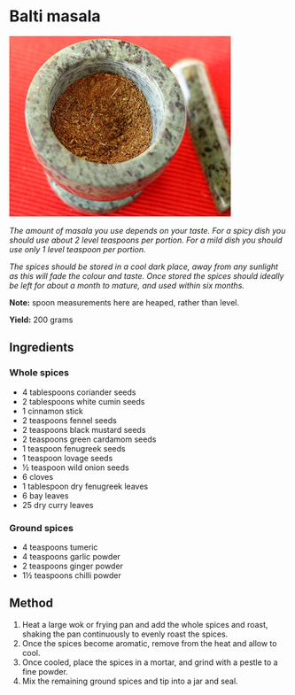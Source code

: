 # Balti masala

![Balt Masala](resources/balti-masala.jpg)

*The amount of masala you use depends on your taste. For a spicy dish you should use about 2 level teaspoons per portion. For a mild dish you should use only 1 level teaspoon per portion.*

*The spices should be stored in a cool dark place, away from any sunlight as this will fade the colour and taste. Once stored the spices should ideally be left for about a month to mature, and used within six months.*

**Note:** spoon measurements here are heaped, rather than level.

**Yield:** 200 grams

## Ingredients

### Whole spices
- 4 tablespoons coriander seeds
- 2 tablespoons white cumin seeds
- 1 cinnamon stick
- 2 teaspoons fennel seeds
- 2 teaspoons black mustard seeds
- 2 teaspoons green cardamom seeds
- 1 teaspoon fenugreek seeds
- 1 teaspoon lovage seeds
- ½ teaspoon wild onion seeds
- 6 cloves
- 1 tablespoon dry fenugreek leaves
- 6 bay leaves
- 25 dry curry leaves
### Ground spices
- 4 teaspoons tumeric
- 4 teaspoons garlic powder
- 2 teaspoons ginger powder
 - 1½ teaspoons chilli powder

## Method 
1. Heat a large wok or frying pan and add the whole spices and roast, shaking the pan continuously to evenly roast the spices. 
1. Once the spices become aromatic, remove from the heat and allow to cool.
1. Once cooled, place the spices in a mortar, and grind with a pestle to a fine powder.
1. Mix the remaining ground spices and tip into a jar and seal.